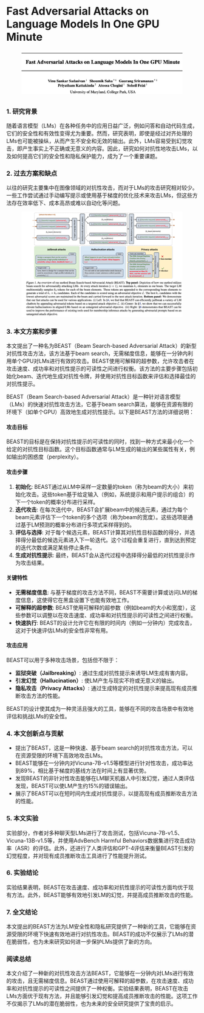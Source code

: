 # Fast Adversarial Attacks on Language Models In One GPU Minute

<figure><img src="../.gitbook/assets/image (4) (1) (1) (1) (1) (1) (1) (1) (1) (1) (1) (1) (1) (1) (1) (1) (1) (1) (1) (1) (1) (1) (1) (1) (1).png" alt=""><figcaption></figcaption></figure>

##

### 1. 研究背景

随着语言模型（LMs）在各种任务中的应用日益广泛，例如问答和自动代码生成，它们的安全性和有效性变得尤为重要。然而，研究表明，即使是经过对齐处理的LMs也可能被操纵，从而产生不安全和无效的输出。此外，LMs容易受到幻觉攻击，即产生事实上不正确或无意义的内容。因此，研究如何对抗性地攻击LMs，以及如何提高它们的安全性和隐私保护能力，成为了一个重要课题。

### 2. 过去方案和缺点

以往的研究主要集中在图像领域的对抗性攻击，而对于LMs的攻击研究相对较少。一些工作尝试通过手动编写提示或使用基于梯度的优化技术来攻击LMs，但这些方法存在效率低下、成本高昂或难以自动化等问题。

<figure><img src="../.gitbook/assets/image (5) (1) (1) (1) (1) (1) (1) (1) (1) (1) (1) (1) (1) (1) (1) (1) (1) (1) (1) (1) (1).png" alt=""><figcaption></figcaption></figure>

### 3. 本文方案和步骤

本文提出了一种名为BEAST（Beam Search-based Adversarial Attack）的新型对抗性攻击方法，该方法基于beam search，无需梯度信息，能够在一分钟内利用单个GPU对LMs进行有效的攻击。BEAST使用可解释的超参数，允许攻击者在攻击速度、成功率和对抗性提示的可读性之间进行权衡。该方法的主要步骤包括初始化beam、迭代地生成对抗性令牌，并使用对抗性目标函数来评估和选择最佳的对抗性提示。



BEAST（Beam Search-based Adversarial Attack）是一种针对语言模型（LMs）的快速对抗性攻击方法，它基于beam search算法，能够在资源有限的环境下（如单个GPU）高效地生成对抗性提示。以下是BEAST方法的详细说明：

#### 攻击目标

BEAST的目标是在保持对抗性提示的可读性的同时，找到一种方式来最小化一个给定的对抗性目标函数。这个目标函数通常与LM生成的输出的某些属性有关，例如输出的困惑度（perplexity）。

#### 攻击步骤

1. **初始化**: BEAST通过从LM中采样一定数量的token（称为beam的大小）来初始化攻击。这些token基于给定输入（例如，系统提示和用户提示的组合）的下一个token的概率分布进行采样。
2. **迭代攻击**: 在每次迭代中，BEAST会扩展beam中的候选元素，通过为每个beam元素评估下一个token的多个选项（称为beam的宽度）。这些选项是通过基于LM预测的概率分布进行多项式采样得到的。
3. **评估与选择**: 对于每个候选元素，BEAST计算其对抗性目标函数的得分，并选择得分最低的候选元素进入下一轮迭代。这个过程会重复进行，直到达到预定的迭代次数或满足某些停止条件。
4. **生成对抗性提示**: 最终，BEAST会从迭代过程中选择得分最低的对抗性提示作为攻击结果。

#### 关键特性

* **无需梯度信息**: 与基于梯度的攻击方法不同，BEAST不需要计算或访问LM的梯度信息，这使得它在黑盒设置下也能有效地工作。
* **可解释的超参数**: BEAST使用可解释的超参数（例如beam的大小和宽度），这些参数可以调整以在攻击速度、成功率和对抗性提示的可读性之间进行权衡。
* **快速执行**: BEAST的设计允许它在有限的时间内（例如一分钟内）完成攻击，这对于快速评估LMs的安全性非常有用。

#### 攻击应用

BEAST可以用于多种攻击场景，包括但不限于：

* **监狱突破（Jailbreaking）**: 通过生成对抗性提示来诱导LM生成有害内容。
* **引发幻觉（Hallucination）**: 使LM产生与现实不符或无意义的输出。
* **隐私攻击（Privacy Attacks）**: 通过生成特定的对抗性提示来提高现有成员推断攻击方法的性能。

BEAST的设计使其成为一种灵活且强大的工具，能够在不同的攻击场景中有效地评估和挑战LMs的安全性。





### 4. 本文创新点与贡献

* 提出了BEAST，这是一种快速、基于beam search的对抗性攻击方法，可以在资源受限的环境下高效地攻击LMs。
* BEAST能够在一分钟内对Vicuna-7B-v1.5等模型进行针对性攻击，成功率达到89%，相比基于梯度的基线方法在时间上有显著优势。
* 发现BEAST的非针对性攻击能够在LM聊天机器人中引发幻觉，通过人类评估发现，BEAST可以使LM产生约15%的错误输出。
* 展示了BEAST可以在短时间内生成对抗性提示，以提高现有成员推断攻击方法的性能。

### 5. 本文实验

实验部分，作者对多种聊天型LMs进行了攻击测试，包括Vicuna-7B-v1.5、Vicuna-13B-v1.5等，并使用AdvBench Harmful Behaviors数据集进行攻击成功率（ASR）的评估。此外，还进行了人类评估和GPT-4评估来衡量BEAST引发的幻觉程度，并对现有成员推断攻击工具进行了性能提升测试。

### 6. 实验结论

实验结果表明，BEAST在攻击速度、成功率和对抗性提示的可读性方面均优于现有方法。此外，BEAST能够有效地引发LM的幻觉，并提高成员推断攻击的性能。

### 7. 全文结论

本文提出的BEAST方法为LM安全性和隐私研究提供了一种新的工具，它能够在资源受限的环境下快速有效地进行对抗性攻击。BEAST的成功不仅展示了LMs的潜在脆弱性，也为未来研究如何进一步保护LMs提供了新的方向。

### 阅读总结

本文介绍了一种新的对抗性攻击方法BEAST，它能够在一分钟内对LMs进行有效的攻击，且无需梯度信息。BEAST通过使用可解释的超参数，在攻击速度、成功率和对抗性提示的可读性之间提供了一种权衡。实验结果表明，BEAST在攻击LMs方面优于现有方法，并且能够引发幻觉和提高成员推断攻击的性能。这项工作不仅揭示了LMs的潜在脆弱性，也为未来的安全研究提供了宝贵的启示。
